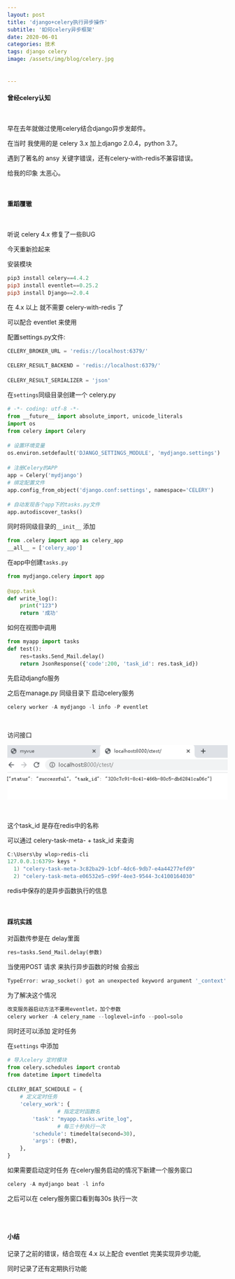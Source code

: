 ```yaml
---
layout: post
title: 'django+celery执行异步操作'
subtitle: '如何celery异步框架'
date: 2020-06-01
categories: 技术
tags: django celery
image: /assets/img/blog/celery.jpg


---
```


#### 曾经celery认知

<br/>

早在去年就做过使用celery结合django异步发邮件。

在当时 我使用的是 celery 3.x 加上django 2.0.4，python 3.7。

遇到了著名的 ansy 关键字错误，还有celery-with-redis不兼容错误。

给我的印象 太恶心。

<br/>

#### 重蹈覆辙

<br/>

听说 celery 4.x 修复了一些BUG 

今天重新捡起来

安装模块

```powershell
pip3 install celery==4.4.2
pip3 install eventlet==0.25.2
pip3 install Django==2.0.4
```

在 4.x 以上 就不需要 celery-with-redis 了

可以配合 eventlet 来使用

配置settings.py文件:

```python
CELERY_BROKER_URL = 'redis://localhost:6379/'

CELERY_RESULT_BACKEND = 'redis://localhost:6379/'

CELERY_RESULT_SERIALIZER = 'json'
```

在```settings```同级目录创建一个 celery.py

```python
# -*- coding: utf-8 -*-
from __future__ import absolute_import, unicode_literals
import os
from celery import Celery

# 设置环境变量
os.environ.setdefault('DJANGO_SETTINGS_MODULE', 'mydjango.settings')

# 注册Celery的APP
app = Celery('mydjango')
# 绑定配置文件
app.config_from_object('django.conf:settings', namespace='CELERY')

# 自动发现各个app下的tasks.py文件
app.autodiscover_tasks()
```

同时将同级目录的```__init__``` 添加

```python
from .celery import app as celery_app
__all__ = ['celery_app']
```

在app中创建```tasks.py```

```python
from mydjango.celery import app

@app.task
def write_log():
	print("123")
	return '成功'
```

如何在视图中调用

```python
from myapp import tasks
def test():
	res=tasks.Send_Mail.delay()
	return JsonResponse({'code':200, 'task_id': res.task_id}) 
```

先启动djangfo服务

之后在manage.py 同级目录下 启动celery服务

```powershell
celery worker -A mydjango -l info -P eventlet
```

<br/>

访问接口 

![task_id](/assets/img/celery/task_id.png)

<br/>

这个task_id  是存在redis中的名称

可以通过 celery-task-meta- + task_id 来查询

```powershell
C:\Users\by wlop>redis-cli
127.0.0.1:6379> keys *
  1) "celery-task-meta-3c82ba29-1cbf-4dc6-9db7-e4a44277efd9"
  2) "celery-task-meta-e06532e5-c99f-4ee3-9544-3c4100164030"
```

redis中保存的是异步函数执行的信息

<br/>

#### 踩坑实践

对函数传参是在 delay里面

```python
res=tasks.Send_Mail.delay(参数)
```

当使用POST 请求 来执行异步函数的时候 会报出

```powershell
TypeError: wrap_socket() got an unexpected keyword argument '_context'
```

为了解决这个情况

```powershell
改变服务器启动方法不要用eventlet，加个参数
celery worker -A celery_name --loglevel=info --pool=solo
```

同时还可以添加 定时任务

在```settings``` 中添加

```python
# 导入celery 定时模块
from celery.schedules import crontab
from datetime import timedelta

CELERY_BEAT_SCHEDULE = {
    # 定义定时任务
    'celery_work': {
        		# 指定定时函数名
        'task': "myapp.tasks.write_log",
        		# 每三十秒执行一次
        'schedule': timedelta(second=30),
        'args': (参数),
    },
}
```

如果需要启动定时任务  在celery服务启动的情况下新建一个服务窗口

```powershell
celery -A mydjango beat -l info
```

之后可以在 celery服务窗口看到每30s 执行一次

<br/><br/>

#### 小结

记录了之前的错误，结合现在 4.x 以上配合 eventlet 完美实现异步功能,

同时记录了还有定期执行功能